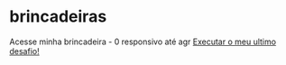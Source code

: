 # brincadeiras
Acesse minha brincadeira - 0 responsivo até agr
<a href="https://eulioruda.github.io/brincadeiras/teste1/index.html"> Executar o meu ultimo desafio!
